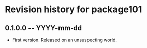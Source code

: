 # Revision history for package101

## 0.1.0.0 -- YYYY-mm-dd

* First version. Released on an unsuspecting world.
